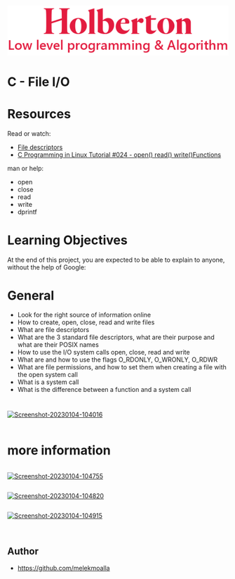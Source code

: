<div align=center>  
    <img  
    style="text-align:center"  
    src="https://raw.githubusercontent.com/coding-max/hbtn_config/main/assets/head_low-level.png"  
    alt="Holberton School"/>  
</div>

# C - File I/O

# Resources

Read or watch:
- [File descriptors](https://en.wikipedia.org/wiki/File_descriptor)
- [C Programming in Linux Tutorial #024 - open() read() write()Functions](https://www.youtube.com/watch?v=ZIe_j8xAkU4)

man or help:

* open
* close
* read
* write
* dprintf

# Learning Objectives
At the end of this project, you are expected to be able to explain to anyone, without the help of Google:

# General
* Look for the right source of information online
* How to create, open, close, read and write files
* What are file descriptors
* What are the 3 standard file descriptors, what are their purpose and what are their POSIX names
* How to use the I/O system calls open, close, read and write
* What are and how to use the flags O_RDONLY, O_WRONLY, O_RDWR
* What are file permissions, and how to set them when creating a file with the open system call
* What is a system call
* What is the difference between a function and a system call

#
<a href="https://ibb.co/DQWF61S"><img src="https://i.ibb.co/7KCDTS6/Screenshot-20230104-104016.png" alt="Screenshot-20230104-104016" border="0"></a><br /><a target='_blank' href='https://usefulwebtool.com/math-keyboard'></a><br />

# more information
```
```
<a href="https://ibb.co/NC4hKCn"><img src="https://i.ibb.co/tKdfDKP/Screenshot-20230104-104755.png" alt="Screenshot-20230104-104755" border="0"></a>
```
```
<a href="https://ibb.co/x2LDTF0"><img src="https://i.ibb.co/JctKJ34/Screenshot-20230104-104820.png" alt="Screenshot-20230104-104820" border="0"></a>
```
```
<a href="https://ibb.co/ckqCtvR"><img src="https://i.ibb.co/VJ6QDNb/Screenshot-20230104-104915.png" alt="Screenshot-20230104-104915" border="0"></a><br /><a target='_blank' href='https://imgbb.com/'></a><br />
```
```


## Author

*  https://github.com/melekmoalla